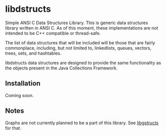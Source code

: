 libdstructs
===========

Simple ANSI C Data Structures Library. This is generic data structures library
written in ANSI C. As of this moment, these implementations are not intended to
be C++ compatible or thread-safe.

The list of data structures that will be included will be those that are fairly
commonplace, including, but not limited to, linkedlists, queues, vectors,
trees, sets, and hashtables.

libdstructs data structures are designed to provide the same functionality as
the objects present in the Java Collections Framework.


Installation
------------
Coming soon.


Notes
-----
Graphs are not currently planned to be a part of this library. See
[libgstructs](https://github.com/bezeredi/libgstructs) for that.

